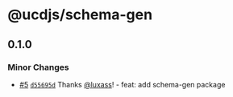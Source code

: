 # @ucdjs/schema-gen

## 0.1.0

### Minor Changes

- [#5](https://github.com/ucdjs/ucd/pull/5) [`d55695d`](https://github.com/ucdjs/ucd/commit/d55695d16b6ec74953e2f2314500d70590eb5d1a) Thanks [@luxass](https://github.com/luxass)! - feat: add schema-gen package
